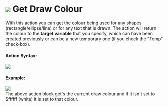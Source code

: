 #  ![](https://gms.magecorn.com/Manual/assets/Images/Scripting_Reference/Drag_And_Drop/Reference/Drawing/i_Drawing_Get_Draw_Colour.png) Get Draw Colour

With this action you can get the colour being used for any shapes
(rectangle/ellipse/line) or for any text that is drawn. The action will
return the colour to the **target variable** that you specify, which can
have been created previously or can be a new temporary one (if you check
the "Temp" check-box).

#### Action Syntax:

  
![](https://gms.magecorn.com/Manual/assets/Images/Scripting_Reference/Drag_And_Drop/Reference/Drawing/a_Drawing_Get_Draw_Colour.png)  

#### Example:

  
![](https://gms.magecorn.com/Manual/assets/Images/Scripting_Reference/Drag_And_Drop/Reference/Drawing/e_Drawing_Get_Draw_Colour.png)  
The above action block get's the current draw colour and if it isn't set
to $ffffff (white) it is set to that colour.
